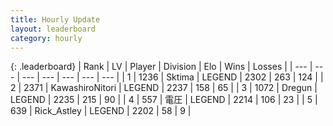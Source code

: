 ```yaml
---
title: Hourly Update
layout: leaderboard
category: hourly
---
```


{: .leaderboard}
| Rank | LV | Player | Division | Elo | Wins | Losses |
| --- | --- | --- | --- | --- | --- | --- |
| <span data-change="0">1</span> | 1236 | <span title="ID: 353063">Sktima</span> | LEGEND | <span data-change="0">2302</span> | <span data-change="0">263</span> | <span data-change="0">124</span> |
| <span data-change="0">2</span> | 2371 | <span title="ID: 164871">KawashiroNitori</span> | LEGEND | <span data-change="0">2237</span> | <span data-change="0">158</span> | <span data-change="0">65</span> |
| <span data-change="0">3</span> | 1072 | <span title="ID: 337810">Dregun</span> | LEGEND | <span data-change="1">2235</span> | <span data-change="5">215</span> | <span data-change="1">90</span> |
| <span data-change="0">4</span> | 557 | <span title="ID: 407707">電圧</span> | LEGEND | <span data-change="0">2214</span> | <span data-change="0">106</span> | <span data-change="0">23</span> |
| <span data-change="0">5</span> | 639 | <span title="ID: 466583">Rick_Astley</span> | LEGEND | <span data-change="0">2202</span> | <span data-change="0">58</span> | <span data-change="0">9</span> |